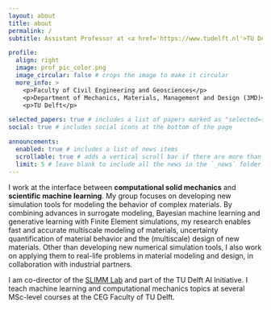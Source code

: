 ```yaml
---
layout: about
title: about
permalink: /
subtitle: Assistant Professor at <a href='https://www.tudelft.nl'>TU Delft</a>. 

profile:
  align: right
  image: prof_pic_color.png
  image_circular: false # crops the image to make it circular
  more_info: >
    <p>Faculty of Civil Engineering and Geosciences</p>
    <p>Department of Mechanics, Materials, Management and Design (3MD)</p>
    <p>TU Delft</p>

selected_papers: true # includes a list of papers marked as "selected={true}"
social: true # includes social icons at the bottom of the page

announcements:
  enabled: true # includes a list of news items
  scrollable: true # adds a vertical scroll bar if there are more than 3 news items
  limit: 5 # leave blank to include all the news in the `_news` folder
---
```


I work at the interface between **computational solid mechanics** and **scientific machine learning**. My group focuses on developing new simulation tools for modeling the behavior of complex materials. By combining advances in surrogate modeling, Bayesian machine learning and generative learning with Finite Element simulations, my research enables fast and accurate multiscale modeling of materials, uncertainty quantification of material behavior and the (multiscale) design of new materials. Other than developing new numerical simulation tools, I also work on applying them to real-life problems in material modeling and design, in collaboration with industrial partners.

I am co-director of the <a href='https://www.tudelft.nl/ai/slimmlab'>SLIMM Lab</a> and part of the TU Delft AI Initiative. I teach machine learning and computational mechanics topics at several MSc-level courses at the CEG Faculty of TU Delft.
